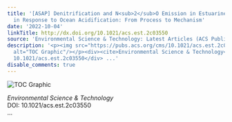 ```yaml
---
title: '[ASAP] Denitrification and N<sub>2</sub>O Emission in Estuarine Sediments
  in Response to Ocean Acidification: From Process to Mechanism'
date: '2022-10-04'
linkTitle: http://dx.doi.org/10.1021/acs.est.2c03550
source: 'Environmental Science & Technology: Latest Articles (ACS Publications)'
description: '<p><img src="https://pubs.acs.org/cms/10.1021/acs.est.2c03550/asset/images/medium/es2c03550_0007.gif"
  alt="TOC Graphic"/></p><div><cite>Environmental Science & Technology</cite></div><div>DOI:
  10.1021/acs.est.2c03550</div> ...'
disable_comments: true
---
```

<p><img src="https://pubs.acs.org/cms/10.1021/acs.est.2c03550/asset/images/medium/es2c03550_0007.gif" alt="TOC Graphic"/></p><div><cite>Environmental Science & Technology</cite></div><div>DOI: 10.1021/acs.est.2c03550</div> ...